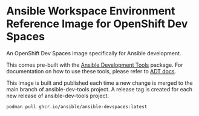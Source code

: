 # Ansible Workspace Environment Reference Image for OpenShift Dev Spaces

An OpenShift Dev Spaces image specifically for Ansible development.

This comes pre-built with the [Ansible Development Tools](https://github.com/ansible/ansible-dev-tools) package.
For documentation on how to use these tools, please refer to [ADT docs](https://ansible.readthedocs.io/projects/dev-tools/).

This image is built and published each time a new change is merged to the main
branch of ansible-dev-tools project. A release tag is created for each new
release of ansible-dev-tools project.

```bash
podman pull ghcr.io/ansible/ansible-devspaces:latest
```
